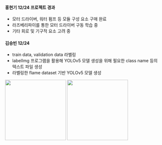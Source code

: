 #### 홍현기 12/24 프로젝트 경과
- 모터 드라이버, 워터 펌프 등 모듈 구성 요소 구매 완료
- 라즈베리파이를 통한 모터 드라이버 구동 학습 중
- 기타 회로 및 기구적 요소 고려 중


#### 김승빈 12/24 
- train data, validation data 라벨링 
- labelImg 프로그램을 활용해 YOLOv5 모델 생성을 위해 필요한 class name 등의 텍스트 파일 생성
- 라벨링한 flame dataset 기반 YOLOv5 모델 생성

<img src='https://user-images.githubusercontent.com/90584177/147337496-3e127443-653b-47ed-942d-63ae6702cff1.png' width=200 height=200 />
<img src='https://user-images.githubusercontent.com/90584177/147337519-b520cad1-4c68-4184-b7fd-bdb5607e841a.png' width=200 height=200 />
